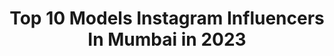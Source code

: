 ---
title: Top 10 Models Instagram Influencers In Mumbai in 2023
description: >-
  Find top models Instagram influencers in Mumbai in 2023. Most popular hashtags: #model #instagood #mumbai #love.
platform: Instagram
hits: 1125
text_top: Analyze the most popular Instagram influencers on inBeat.
text_bottom: Our platform holds 1125 Instagram influencers like this in Mumbai, India for you to pitch.
profiles:
  - username: "harshhala16"
    fullname: >-
      Harshhala Barade👑
    bio: >-
      Actor | Model Mumbai Dm for paid collaboration.
    location: "India"
    followers: 28363
    engagement: 629
    commentsToLikes: 0.042578
    id: ck5zp0v51rrt90i14ysucbiyd
    verified: false
    hashtags: "#red, #igersofindia, #india, #naturephotography"
  - username: "revati_19"
    fullname: >-
      Revati Venkat💙
    bio: >-
      RT❣ Athlete.Coach.Artist.Model Mumbaikar Chennai📍 IAAF Certified Coach South Indian gal👩🏻 🐶❤ Wanderlust🌍
    location: "India"
    followers: 9793
    engagement: 1130
    commentsToLikes: 0.034088
    id: ck14jykvgmtge0i19oswm6nak
    verified: false
    hashtags: "#rt, #happysoul, #mumbai, #wanderlust"
  - username: "aartisingh14"
    fullname: >-
      Aarti Singh ✨ أرتي سينغ
    bio: >-
      MSc in biotech 📖|Blogger - Model|Mumbaikar 🏡|Single ❤️|Gymaholic 💪 |Traveller ✈️| Spiritual soul💕|paid collab 📩 barbieaartisingh@icloud.com
    location: "India"
    followers: 422101
    engagement: 150
    commentsToLikes: 0.023954
    id: ck0uac1wibual0i19si83slke
    verified: false
    hashtags: "#traveller, #tiktokers, #staysafe, #instalike"
  - username: "ashwinishinde807"
    fullname: >-
      ashwinishinde
    bio: >-
      • Social influencer • Tiktok star • • Tiktok I'd ashwinishinde807 • • hello I'd ashwinishinde807 • • For brand collab 👇
    location: "India"
    followers: 11683
    engagement: 3476
    commentsToLikes: 0.023695
    id: ck8t1bl6sv53m0j788b2di0i6
    verified: false
    hashtags: "#fashionmodel, #modeling, #fashionstyle, #fashionista"
  - username: "_._nehhaaa"
    fullname: >-
      ﷲ🤲🏻
    bio: >-
      یاسمین.  Allhamdulillah 🌹 Taken🌍❤ Mumbai.📍 Stay Disappear, disconnect and glow up❤
    location: "India"
    followers: 46319
    engagement: 148
    commentsToLikes: 0.043242
    id: ck9wg8lkpsb3w0j78kj40werf
    verified: false
    hashtags: "#foryoupage, #neha, #mumbaimaharashtra, #instagram"
  - username: "insta.____.qu33n1"
    fullname: >-
      👑🇿​🇴​🇾​🇦 🇰​🇭​🇦​🇳​ 👑🔵
    bio: >-
      ▪️Beauty only gets attention, but personality captures the heart. Mumbaiker🔥 1 Aug🎂. Photoshoot lover ♥️
    location: "India"
    followers: 36389
    engagement: 176
    commentsToLikes: 0.188937
    id: ck0u2khzd049e0i19hn9hu7p4
    verified: false
    hashtags: "#instagram, #az, #instagood, #life"
  - username: "one.portrait.please"
    fullname: >-
      Bhushan Gavas
    bio: >-
      ● 𝓟𝓱𝓸𝓽𝓸𝓰𝓻𝓪𝓹𝓱𝓮𝓻 ● §ony Ă⁷iii F̶r̶e̶e̶ 𝘊𝘰𝘭𝘭𝘢𝘣𝘰𝘳𝘢𝘵𝘪𝘰𝘯 🇮🇳 🇹🇭
    location: "India"
    followers: 9948
    engagement: 685
    commentsToLikes: 0.015820
    id: ck0vygmq73w720i19lvk2xy0a
    verified: false
    hashtags: "#model, #mumbaiportrait, #oneportraitplease, #zee5originals"
  - username: "therahulkoliofficial6119"
    fullname: >-
      𝙈𝘼𝙆𝙒𝘼𝙉𝘼 🚩🚩𝗷𝗮𝘆 𝗺𝗮𝗻𝗱𝗵𝗮𝘁𝗮🚩🚩
    bio: >-
      . #therahulkoliofficial . ♠ Official account ♠  . 📷 photographer 📷 . 👉 Posemaker👅  . 🖤Present◆ Model ◆ .  👍LoGin In The World 7 feb🎂 .
    location: "India"
    followers: 44349
    engagement: 519
    commentsToLikes: 0.211476
    id: ck9whc9dbx9b30j784x0i33a3
    verified: false
    hashtags: "#krushnaredde, #likeforlikes, #kingofeditingofficial, #jaipur"
  - username: "rj_saurabh_ghodeswar"
    fullname: >-
      ✨🇷‌🇯‌-🇸‌🇴‌🇳‌🇺‌✨
    bio: >-
      | LIFESTYLE | FASHION | BLOGGER JALGAONKAR 📍 FOR EDITING🖌️ DM /📲 8888481826 📞 भिमा तुझ्या जन्मामुळे 💎 @rj_sonu_creations
    location: "India"
    followers: 4476
    engagement: 2143
    commentsToLikes: 0.207740
    id: ckap7jspfkdfp0i7874xo68j7
    verified: false
    hashtags: "#coolestbadboi, #starboynation, #kerala, #instafamous"
  - username: "rashikhairwar"
    fullname: >-
      Rashi Khairwar
    bio: >-
      Queen of Expressions Actor | Model | Influencer Dm for paid collab
    location: "India"
    followers: 246779
    engagement: 595
    commentsToLikes: 0.024631
    id: ck8wd15vsd9va0j780d6ql2iz
    verified: false
    hashtags: "#photooftheday, #me, #instadaily, #selfie"
---